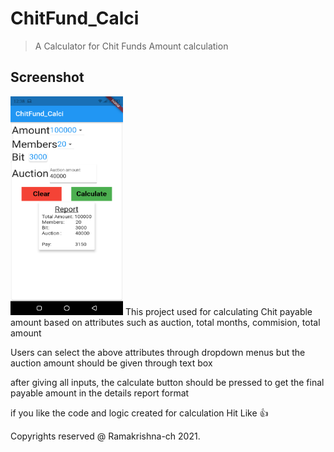 # ChitFund_Calci

>A Calculator for Chit Funds Amount calculation

## Screenshot
<img src ="assets/Screenshot_20210521-123813.png" height = "350" width = "180"/>
This project used for calculating Chit payable amount based on attributes such as auction, total months, commision, total amount

Users can select the above attributes through dropdown menus but the auction amount should be given through text box

after giving all inputs, the calculate button should be pressed to get the final payable amount in the details report format

if you like the code and logic created for calculation Hit Like :thumbsup: 

Copyrights reserved @ Ramakrishna-ch 2021.
